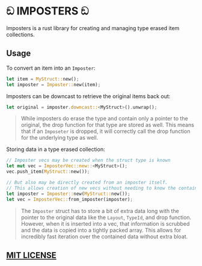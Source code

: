 # ඞ IMPOSTERS ඞ

Imposters is a rust library for creating and managing type erased item collections.

## Usage

To convert an item into an `Imposter`:

```rust
let item = MyStruct::new();
let imposter = Imposter::new(item);
```

Imposters can be downcast to retrieve the original items back out:

```rust
let original = imposter.downcast::<MyStruct>().unwrap();
```

> While imposters do erase the type and contain only a pointer to the original, the drop function for that type are stored as well. This means that if an `Imposeter` is dropped, it will correctly call the drop function for the underlying type as well.

Storing data in a type erased collection:

```rust
// Imposter vecs may be created when the struct type is known
let mut vec = ImposterVec::new::<MyStruct>();
vec.push_item(MyStruct::new());

// But also may be directly created from an imposter itself.
// This allows creation of new vecs without needing to know the containing type.
let imposter = Imposter::new(MyStruct::new());
let vec = ImposterVec::from_imposter(imposter);
```

> The `Imposter` struct has to store a bit of extra data long with the pointer to the original data like the `Layout`, `TypeId`, and drop function. However, when it is inserted into a vec, that information is scrubbed and the data is copied into a tightly packed array. This allows for incredibly fast iteration over the contained data without extra bloat.

## [MIT LICENSE](./LICENSE.txt)
